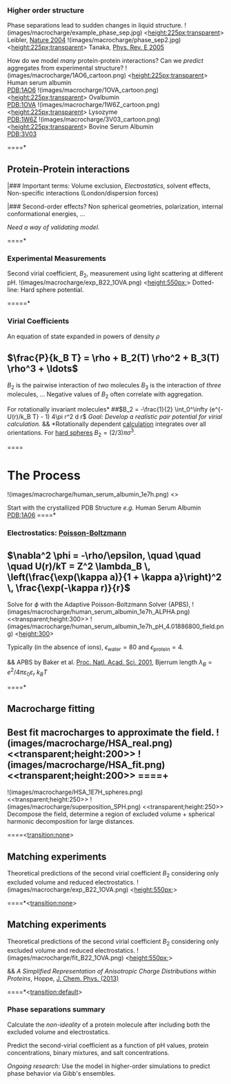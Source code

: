 ### Higher order structure
Phase separations lead to sudden changes in liquid structure.
!(images/macrocharge/example_phase_sep.jpg) <<height:225px;transparent>> Leibler, [Nature 2004](http://www.nature.com/nature/journal/v430/n6999/abs/nature02758.html)
!(images/macrocharge/phase_sep2.jpg) <<height:225px;transparent>> Tanaka, [Phys. Rev. E 2005](http://journals.aps.org/pre/abstract/10.1103/PhysRevE.72.041509)

How do we model _many_ protein-protein interactions? 
Can we *predict* aggregates from experimental structure? 
!(images/macrocharge/1AO6_cartoon.png) <<height:225px;transparent>> Human serum albumin<br>[PDB:1AO6](http://www.rcsb.org/pdb/explore/explore.do?structureId=1ao6)
!(images/macrocharge/1OVA_cartoon.png) <<height:225px;transparent>> Ovalbumin<br>[PDB:1OVA](http://www.rcsb.org/pdb/explore.do?structureId=1ova)
!(images/macrocharge/1W6Z_cartoon.png) <<height:225px;transparent>> Lysozyme<br>[PDB:1W6Z](http://www.rcsb.org/pdb/explore/explore.do?structureId=1w6z)
!(images/macrocharge/3V03_cartoon.png) <<height:225px;transparent>> Bovine Serum Albumin<br>[PDB:3V03](http://www.rcsb.org/pdb/explore/explore.do?structureId=3v03)

====*

## Protein-Protein interactions 

|### Important terms:
Volume exclusion, *Electrostatics*, solvent effects,
Non-specific interactions (London/dispersion forces)

|### Second-order effects?
Non spherical geometries, polarization,
internal conformational energies, ...


_Need a way of validating model._

====*

### Experimental Measurements
Second virial coefficient, $B_{2}$, measurement 
using light scattering at different pH.
!(images/macrocharge/exp_B22_1OVA.png) <<height:550px;>>  Dotted-line: Hard sphere potential.

=====*

### Virial Coefficients

An equation of state expanded in powers of density $\rho$
## $\frac{P}{k_B T} = \rho + B_2(T) \rho^2 + B_3(T) \rho^3 + \ldots$
$B_2$ is the pairwise interaction of _two_ molecules
$B_3$ is the interaction of _three_ molecules, ...
Negative values of $B_2$ often correlate with aggregation.

For rotationally invariant molecules*
##$B_2 = -\frac{1}{2} \int_0^\infty (e^{-U(r)/k_B T} - 1) 4\pi r^2 d r$
_Goal: Develop a realistic pair potential for virial calculation._
&& *Rotationally dependent [calculation](http://thoppe.github.io/Presentation_Research_Macrocharge/#/2/1) integrates over all orientations. For [hard spheres](http://thoppe.github.io/Presentation_Research_Macrocharge/#/5) $B_2 = (2/3)\pi \sigma^3$.

====

# The Process
!(images/macrocharge/human_serum_albumin_1e7h.png) <<transparent>>

Start with the crystallized PDB Structure
_e.g._ Human Serum Albumin [PDB:1A06](http://www.rcsb.org/pdb/explore/explore.do?structureId=1ao6")
====*

### Electrostatics: [Poisson-Boltzmann](http://thoppe.github.io/Presentation_Research_Macrocharge/#/6/2)
## $\nabla^2 \phi = -\rho/\epsilon, \quad \quad \quad U(r)/kT = Z^2 \lambda_B \, \left(\frac{\exp(\kappa a)}{1 + \kappa a}\right)^2 \, \frac{\exp(-\kappa r)}{r}$

Solve for $\phi$ with the Adaptive Poisson-Boltzmann Solver (APBS), 
!(images/macrocharge/human_serum_albumin_1e7h_ALPHA.png) <<transparent;height:300>>
!(images/macrocharge/human_serum_albumin_1e7h_pH_4.01886800_field.png) <<height:300>>

Typically (in the absence of ions), $\epsilon_{\text{water}} = 80$ and $\epsilon_{\text{protein}} = 4$.

&& APBS by Baker et al. [Proc. Natl. Acad. Sci. 2001](http://www.pnas.org/content/98/18/10037), Bjerrum length $\lambda_B = {e^2}/{4\pi \varepsilon_0 \varepsilon_r \  k_B T}$

====*
## Macrocharge fitting
Best fit macrocharges to approximate the field.
!(images/macrocharge/HSA_real.png) <<transparent;height:200>>
!(images/macrocharge/HSA_fit.png)  <<transparent;height:200>>
====+
------
!(images/macrocharge/HSA_1E7H_spheres.png) <<transparent;height:250>>
!(images/macrocharge/superposition_SPH.png) <<transparent;height:250>>
Decompose the field, determine a region of excluded volume +
spherical harmonic decomposition for large distances.
   
====<<transition:none>>

## Matching experiments
Theoretical predictions of the second virial coefficient $B_{2}$
considering only excluded volume and reduced electrostatics.
!(images/macrocharge/exp_B22_1OVA.png) <<height:550px;>>

====*<<transition:none>>
## Matching experiments
Theoretical predictions of the second virial coefficient $B_{2}$
considering only excluded volume and reduced electrostatics.
!(images/macrocharge/fit_B22_1OVA.png) <<height:550px;>>

&& _A Simplified Representation of Anisotropic Charge Distributions within Proteins_, Hoppe,  [J. Chem. Phys. (2013)](http://scitation.aip.org/content/aip/journal/jcp/138/17/10.1063/1.4803099)

====*<<transition:default>>
### Phase separations summary

Calculate the _non-ideality_ of a protein molecule after including 
both the excluded volume and electrostatics.

Predict the second-virial coefficient as a function of pH values, protein concentrations, binary mixtures, and salt concentrations.

*Ongoing research:* Use the model in higher-order simulations 
to predict phase behavior via Gibb's ensembles.
